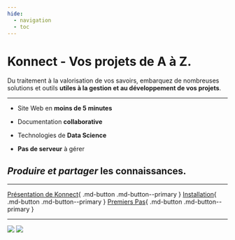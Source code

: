 ```yaml
---
hide:
  - navigation
  - toc
---
```



# **Konnect** - Vos projets de A à Z.



Du traitement à la valorisation de vos savoirs, embarquez de nombreuses solutions et outils **utiles à la gestion et au développement de vos projets**.

---

* Site Web en **moins de 5 minutes**

* Documentation **collaborative**

* Technologies de **Data Science**

* **Pas de serveur** à gérer

## *Produire et partager* les connaissances.

---



[Présentation de Konnect](./konnect/presentation_konnect){ .md-button .md-button--primary } [Installation](./konnect/guide_installation/prerequis){ .md-button .md-button--primary } [Premiers Pas](./konnect/fonctionnalites/interfaces/){ .md-button .md-button--primary }

---





![](https://img.shields.io/badge/Maintenu-Oui-success.svg) ![](https://img.shields.io/github/repo-size/Konsilion/Konnect?style=?style=for-the-badge)


<style>
  .md-content__button {
    display: none;
  }
</style>
